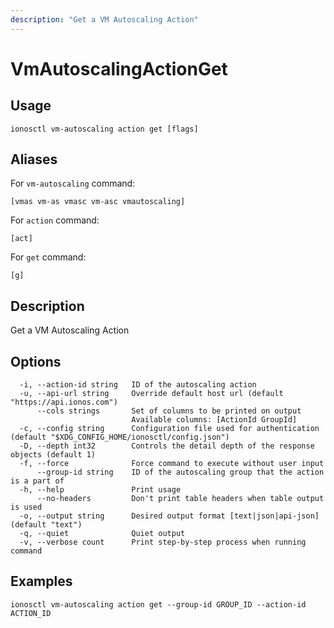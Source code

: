 ```yaml
---
description: "Get a VM Autoscaling Action"
---
```


# VmAutoscalingActionGet

## Usage

```text
ionosctl vm-autoscaling action get [flags]
```

## Aliases

For `vm-autoscaling` command:

```text
[vmas vm-as vmasc vm-asc vmautoscaling]
```

For `action` command:

```text
[act]
```

For `get` command:

```text
[g]
```

## Description

Get a VM Autoscaling Action

## Options

```text
  -i, --action-id string   ID of the autoscaling action
  -u, --api-url string     Override default host url (default "https://api.ionos.com")
      --cols strings       Set of columns to be printed on output 
                           Available columns: [ActionId GroupId]
  -c, --config string      Configuration file used for authentication (default "$XDG_CONFIG_HOME/ionosctl/config.json")
  -D, --depth int32        Controls the detail depth of the response objects (default 1)
  -f, --force              Force command to execute without user input
      --group-id string    ID of the autoscaling group that the action is a part of
  -h, --help               Print usage
      --no-headers         Don't print table headers when table output is used
  -o, --output string      Desired output format [text|json|api-json] (default "text")
  -q, --quiet              Quiet output
  -v, --verbose count      Print step-by-step process when running command
```

## Examples

```text
ionosctl vm-autoscaling action get --group-id GROUP_ID --action-id ACTION_ID 
```

